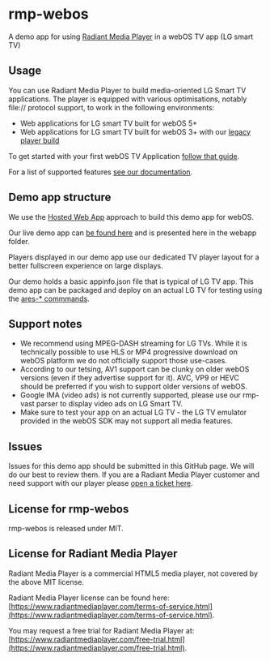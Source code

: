 # rmp-webos

A demo app for using [Radiant Media Player](https://www.radiantmediaplayer.com) in a webOS TV app (LG smart TV)

## Usage

You can use Radiant Media Player to build media-oriented LG Smart TV applications.
The player is equipped with various optimisations, notably file:// protocol support, to work in the following environments:

- Web applications for LG smart TV built for webOS 5+
- Web applications for LG smart TV built for webOS 3+ with our [legacy player build](https://www.radiantmediaplayer.com/docs/latest/ie-11-support.html)

To get started with your first webOS TV Application [follow that guide](https://webostv.developer.lge.com/develop/overview/building-your-first-web-app-webos-tv/).

For a list of supported features [see our documentation](https://www.radiantmediaplayer.com/docs/latest/lg-smart-tv.html#supported-features).

## Demo app structure

We use the [Hosted Web App](https://webostv.developer.lge.com/develop/app-developer-guide/hosted-web-app/) approach to build this demo app for webOS.

Our live demo app can [be found here](https://www.radiantmediaplayer.com/rmp-webos/) and is presented here in the webapp folder.

Players displayed in our demo app use our dedicated TV player layout for a better fullscreen experience on large displays.

Our demo holds a basic appinfo.json file that is typical of LG TV app. This demo app can be packaged and deploy on an actual LG TV for testing using the [ares-* commmands](https://webostv.developer.lge.com/sdk/command-line-interface/testing-web-app-cli/).

## Support notes

- We recommend using MPEG-DASH streaming for LG TVs. While it is technically possible to use HLS or MP4 progressive download on webOS platform we do not officially support those use-cases. 
- According to our tetsing, AV1 support can be clunky on older webOS versions (even if they advertise support for it). AVC, VP9 or HEVC should be preferred if you wish to support older versions of webOS.
- Google IMA (video ads) is not currently supported, please use our rmp-vast parser to display video ads on LG Smart TV.
- Make sure to test your app on an actual LG TV - the LG TV emulator provided in the webOS SDK may not support all media features.

## Issues

Issues for this demo app should be submitted in this GitHub page. We will do our best to review them. If you are a Radiant Media Player customer and need support with our player please [open a ticket here](https://www.radiantmediaplayer.com/technical-support.html).

## License for rmp-webos

rmp-webos is released under MIT.

## License for Radiant Media Player

Radiant Media Player is a commercial HTML5 media player, not covered by the above MIT license.

Radiant Media Player license can be found here: [https://www.radiantmediaplayer.com/terms-of-service.html](https://www.radiantmediaplayer.com/terms-of-service.html).

You may request a free trial for Radiant Media Player at: [https://www.radiantmediaplayer.com/free-trial.html](https://www.radiantmediaplayer.com/free-trial.html).
